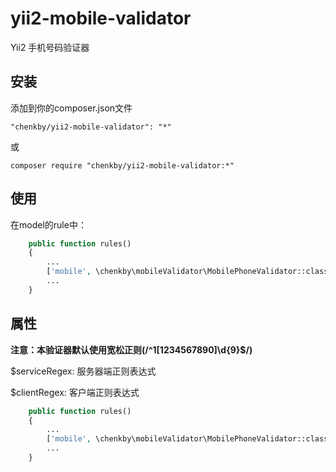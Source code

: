 # yii2-mobile-validator
Yii2 手机号码验证器

## 安装

添加到你的composer.json文件

```
"chenkby/yii2-mobile-validator": "*"
```
   或  
```
composer require "chenkby/yii2-mobile-validator:*"
```

## 使用

在model的rule中：
```php
    public function rules()
    {
        ...
        ['mobile', \chenkby\mobileValidator\MobilePhoneValidator::className()],
        ...
    }
```

## 属性

**注意：本验证器默认使用宽松正则(/^1[1234567890]\d{9}$/)**  

$serviceRegex: 服务器端正则表达式  

$clientRegex: 客户端正则表达式

```php
    public function rules()
    {
        ...
        ['mobile', \chenkby\mobileValidator\MobilePhoneValidator::className(), 'serverRegex' => "/^1[1234567890]\d{9}$/", 'clientRegex' => "/^1[1234567890]\d{9}$/"],
        ...
    }
```